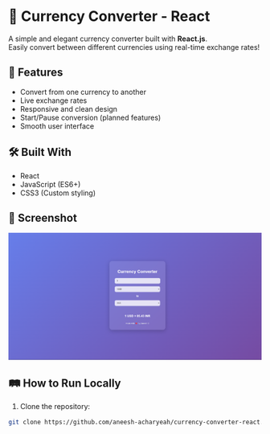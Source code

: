 # 💱 Currency Converter - React

A simple and elegant currency converter built with **React.js**.  
Easily convert between different currencies using real-time exchange rates!

## 🚀 Features
- Convert from one currency to another
- Live exchange rates
- Responsive and clean design
- Start/Pause conversion (planned features)
- Smooth user interface

## 🛠️ Built With
- React
- JavaScript (ES6+)
- CSS3 (Custom styling)

## 📸 Screenshot
![Currency Converter Screenshot](https://github.com/aneesh-acharyeah/currency-converter-react/blob/master/currency-converter-react.png)

## 🛤️ How to Run Locally

1. Clone the repository:

```bash
git clone https://github.com/aneesh-acharyeah/currency-converter-react.git
